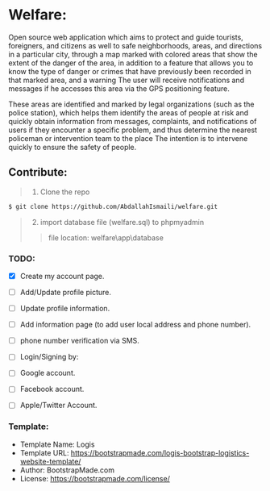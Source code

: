 # Welfare:
Open source web application which aims to protect and guide tourists, foreigners, and citizens as well to safe neighborhoods, areas, and directions in a particular city, through a map marked with colored areas that show the extent of the danger of the area, in addition to a feature that allows you to know the type of danger or crimes that have previously been recorded in that marked area, and a warning The user will receive notifications and messages if he accesses this area via the GPS positioning feature. 

These areas are identified and marked by legal organizations (such as the police station), which helps them identify the areas of people at risk and quickly obtain information from messages, complaints, and notifications of users if they encounter a specific problem, and thus determine the nearest policeman or intervention team to the place The intention is to intervene quickly to ensure the safety of people.

## Contribute:
> 1. Clone the repo

```bash
$ git clone https://github.com/AbdallahIsmaili/welfare.git
```

> 2. import database file (welfare.sql) to phpmyadmin
> > file location: welfare\app\database


 ### TODO:
  - [x] Create my account page.
  - [ ] Add/Update profile picture.
  - [ ] Update profile information.
  - [ ] Add information page (to add user local address and phone number).
  - [ ] phone number verification via SMS.
 
  - [ ] Login/Signing by:
   - [ ] Google account.
   - [ ] Facebook account.
   - [ ] Apple/Twitter Account. 

### Template: 
 - Template Name: Logis
 - Template URL: https://bootstrapmade.com/logis-bootstrap-logistics-website-template/
 - Author: BootstrapMade.com
 - License: https://bootstrapmade.com/license/

